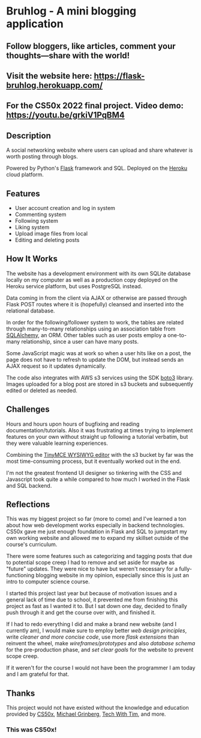 # Bruhlog - A mini blogging application

## Follow bloggers, like articles, comment your thoughts—share with the world!

## Visit the website here: https://flask-bruhlog.herokuapp.com/

## For the CS50x 2022 final project. Video demo: https://youtu.be/grkiV1PqBM4


## Description
A social networking website where users can upload and share whatever is worth posting
through blogs.

Powered by Python's [Flask](https://flask.palletsprojects.com/en/2.2.x/) framework and SQL. Deployed on the [Heroku](https://www.heroku.com/) cloud platform.


## Features
- User account creation and log in system
- Commenting system
- Following system
- Liking system
- Upload image files from local
- Editing and deleting posts

## How It Works
The website has a development environment with its own SQLite database locally on my computer as
well as a production copy deployed on the Heroku service platform, but uses PostgreSQL instead.

Data coming in from the client via AJAX or otherwise are passed through Flask POST routes where it is
(hopefully) cleansed and inserted into the relational database.

In order for the following/follower system to work, the tables are related through many-to-many
relationships using an association table from [SQLAlchemy](https://flask-sqlalchemy.palletsprojects.com/en/2.x/), an ORM. Other tables such as user posts
employ a one-to-many relationship, since a user can have many posts.

Some JavaScript magic was at work so when a user hits like on a post, the page does not have to refresh
to update the DOM, but instead sends an AJAX request so it updates dynamically.

The code also integrates with AWS s3 services using the SDK [boto3](https://aws.amazon.com/sdk-for-python/) library. Images uploaded
for a blog post are stored in s3 buckets and subsequently edited or deleted as needed.


## Challenges
Hours and hours upon hours of bugfixing and reading documentation/tutorials. Also it was frustrating at
times trying to implement features on your own without straight up following a tutorial verbatim, but they
were valuable learning experiences.

Combining the [TinyMCE WYSIWYG editor](https://www.tiny.cloud/) with the s3 bucket by far was the most time-consuming process, but it
eventually worked out in the end.

I'm not the greatest frontend UI designer so tinkering with the CSS and Javascript took quite a while
compared to how much I worked in the Flask and SQL backend.


## Reflections
This was my biggest project so far (more to come) and I've learned a ton about how web development works
especially in backend technologies. CS50x gave me just enough foundation in Flask and SQL to jumpstart
my own working website and allowed me to expand my skillset outside of the course's curriculum.

There were some features such as categorizing and tagging posts that due to potential scope creep I had to
remove and set aside for maybe as "future" updates. They were nice to have but weren't necessary for a fully-functioning
blogging website in my opinion, especially since this is just an intro to computer science course.

I started this project last year but because of motivation issues and a general lack of time due to school,
it prevented me from finishing this project as fast as I wanted it to. But I sat down one day, decided to finally
push through it and get the course over with, and finished it.

If I had to redo everything I did and make a brand new website (and I currently am), I would make sure to employ
better *web design principles*, write *cleaner and more concise code*, use more *flask extensions* than reinvent the wheel, make
*wireframes/prototypes* and also *database schema* for the pre-production phase, and *set clear goals* for the website to
prevent scope creep.

If it weren't for the course I would not have been the programmer I am today and I am grateful for that.


## Thanks
This project would not have existed without the knowledge and education provided by
[CS50x](https://cs50.harvard.edu/x/2022/),
[Michael Grinberg](https://blog.miguelgrinberg.com/post/the-flask-mega-tutorial-part-i-hello-world),
[Tech With Tim](https://www.youtube.com/playlist?list=PLzMcBGfZo4-nK0Pyubp7yIG0RdXp6zklu),
and more.


### This was CS50x!